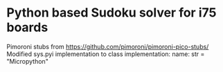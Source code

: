 # Python based Sudoku solver for i75 boards

Pimoroni stubs from https://github.com/pimoroni/pimoroni-pico-stubs/
Modified sys.pyi implementation to 
class implementation:
    name: str = "Micropython"
